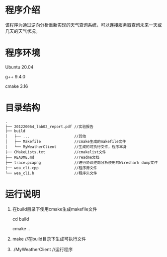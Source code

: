 # 程序介绍
  该程序为通过逆向分析重新实现的天气查询系统，可以连接服务器查询未来一天或几天的天气状况。
# 程序环境
  Ubuntu 20.04
  
  g++ 9.4.0

  cmake 3.16  
# 目录结构
```
.
├── 201220064_lab02_report.pdf //实验报告
├── build
│   ├── ...                    //其他
│   ├── Makefile               //cmake生成的makefile文件
│   └── MyWeatherClient        //生成的可执行文件，程序本身
├── CMakeLists.txt             //cmakelist文件
├── README.md                  //readme文档
├── trace.pcapng               //进行协议逆向分析使用的Wireshark dump文件
├── wea_cli.cpp                //程序源文件
└── wea_cli.h                  //程序头文件
```
# 运行说明
1. 在build目录下使用cmake生成makefile文件
   
    cd build

    cmake ..
2. make              //在build目录下生成可执行文件
3. ./MyWeatherClient //运行程序
